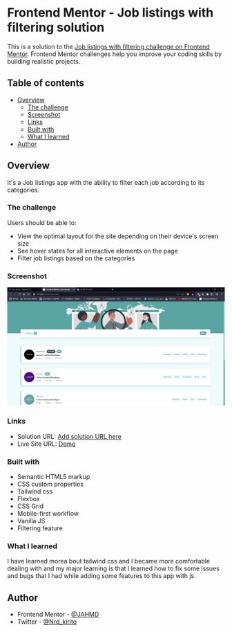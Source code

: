 # Frontend Mentor - Job listings with filtering solution

This is a solution to the [Job listings with filtering challenge on Frontend Mentor](https://www.frontendmentor.io/challenges/job-listings-with-filtering-ivstIPCt). Frontend Mentor challenges help you improve your coding skills by building realistic projects.

## Table of contents

- [Overview](#overview)
  - [The challenge](#the-challenge)
  - [Screenshot](#screenshot)
  - [Links](#links)
  - [Built with](#built-with)
  - [What I learned](#what-i-learned)
- [Author](#author)

## Overview

It's a Job listings app with the ability to filter each job according to its categories.

### The challenge

Users should be able to:

- View the optimal layout for the site depending on their device's screen size
- See hover states for all interactive elements on the page
- Filter job listings based on the categories

### Screenshot

![Design preview for the Job Listing coding challenge](./images/Screenshot%202022-11-14%20083345.png)

### Links

- Solution URL: [Add solution URL here](https://your-solution-url.com)
- Live Site URL: [Demo](https://jahmd.github.io/Job_listings/)

### Built with

- Semantic HTML5 markup
- CSS custom properties
- Tailwind css
- Flexbox
- CSS Grid
- Mobile-first workflow
- Vanilla JS
- Filtering feature

### What I learned

I have learned morea bout tailwind css and I became more comfortable dealing with and my major learning is that I learned how to fix some issues and bugs that I had while adding some features to this app with js.

## Author

- Frontend Mentor - [@JAHMD](https://www.frontendmentor.io/profile/JAHMD)
- Twitter - [@Nrd_kirito](https://twitter.com/Nrd_kirito)
